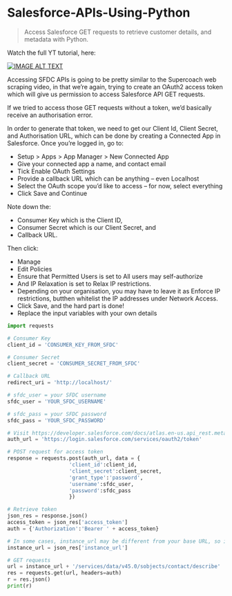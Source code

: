 # Salesforce-APIs-Using-Python
> Access Salesforce GET requests to retrieve customer details, and metadata with Python.

Watch the full YT tutorial, here:

[![IMAGE ALT TEXT](http://img.youtube.com/vi/pT-SrPq4NXk/0.jpg)](http://www.youtube.com/watch?v=pT-SrPq4NXk "How To Access Salesforce APIs using Python")

Accessing SFDC APIs is going to be pretty similar to the Supercoach web scraping video, in that we’re again, trying to create an OAuth2 access token which will give us permission to access Salesforce API GET requests.

If we tried to access those GET requests without a token, we’d basically receive an authorisation error.

In order to generate that token, we need to get our Client Id, Client Secret, and Authorisation URL, which can be done by creating a Connected App in Salesforce. Once you’re logged in, go to:
- Setup > Apps > App Manager > New Connected App
- Give your connected app a name, and contact email
- Tick Enable OAuth Settings
- Provide a callback URL which can be anything – even Localhost
- Select the OAuth scope you’d like to access – for now, select everything
- Click Save and Continue

Note down the:
- Consumer Key which is the Client ID,
- Consumer Secret which is our Client Secret, and
- Callback URL.

Then click:
- Manage
- Edit Policies
- Ensure that Permitted Users is set to All users may self-authorize
- And IP Relaxation is set to Relax IP restrictions.
- Depending on your organisation, you may have to leave it as Enforce IP restrictions, butthen whitelist the IP addresses under Network Access.
- Click Save, and the hard part is done!
- Replace the input variables with your own details

```python
import requests

# Consumer Key
client_id = 'CONSUMER_KEY_FROM_SFDC'

# Consumer Secret
client_secret = 'CONSUMER_SECRET_FROM_SFDC'

# Callback URL
redirect_uri = 'http://localhost/'

# sfdc_user = your SFDC username
sfdc_user = 'YOUR_SFDC_USERNAME'

# sfdc_pass = your SFDC password
sfdc_pass = 'YOUR_SFDC_PASSWORD'

# Visit https://developer.salesforce.com/docs/atlas.en-us.api_rest.meta/api_rest/intro_understanding_oauth_endpoints.htm
auth_url = 'https://login.salesforce.com/services/oauth2/token'

# POST request for access token
response = requests.post(auth_url, data = {
                    'client_id':client_id,
                    'client_secret':client_secret,
                    'grant_type':'password',
                    'username':sfdc_user,
                    'password':sfdc_pass
                    })

# Retrieve token
json_res = response.json()
access_token = json_res['access_token']
auth = {'Authorization':'Bearer ' + access_token}

# In some cases, instance_url may be different from your base URL, so it's best to extract it from response.json()
instance_url = json_res['instance_url']

# GET requests
url = instance_url + '/services/data/v45.0/sobjects/contact/describe'
res = requests.get(url, headers=auth)
r = res.json()
print(r)
```
